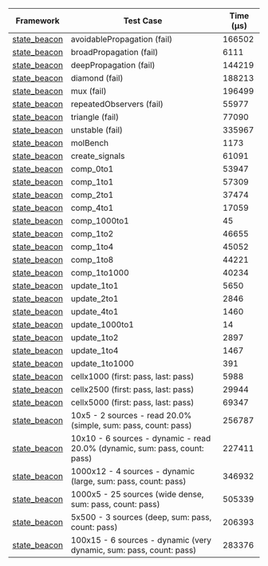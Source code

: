 | Framework | Test Case | Time (μs) |
| --- | --- | --- |
| [state_beacon](https://github.com/jinyus/dart_beacon) | avoidablePropagation (fail) | 166502 |
| [state_beacon](https://github.com/jinyus/dart_beacon) | broadPropagation (fail) | 6111 |
| [state_beacon](https://github.com/jinyus/dart_beacon) | deepPropagation (fail) | 144219 |
| [state_beacon](https://github.com/jinyus/dart_beacon) | diamond (fail) | 188213 |
| [state_beacon](https://github.com/jinyus/dart_beacon) | mux (fail) | 196499 |
| [state_beacon](https://github.com/jinyus/dart_beacon) | repeatedObservers (fail) | 55977 |
| [state_beacon](https://github.com/jinyus/dart_beacon) | triangle (fail) | 77090 |
| [state_beacon](https://github.com/jinyus/dart_beacon) | unstable (fail) | 335967 |
| [state_beacon](https://github.com/jinyus/dart_beacon) | molBench | 1173 |
| [state_beacon](https://github.com/jinyus/dart_beacon) | create_signals | 61091 |
| [state_beacon](https://github.com/jinyus/dart_beacon) | comp_0to1 | 53947 |
| [state_beacon](https://github.com/jinyus/dart_beacon) | comp_1to1 | 57309 |
| [state_beacon](https://github.com/jinyus/dart_beacon) | comp_2to1 | 37474 |
| [state_beacon](https://github.com/jinyus/dart_beacon) | comp_4to1 | 17059 |
| [state_beacon](https://github.com/jinyus/dart_beacon) | comp_1000to1 | 45 |
| [state_beacon](https://github.com/jinyus/dart_beacon) | comp_1to2 | 46655 |
| [state_beacon](https://github.com/jinyus/dart_beacon) | comp_1to4 | 45052 |
| [state_beacon](https://github.com/jinyus/dart_beacon) | comp_1to8 | 44221 |
| [state_beacon](https://github.com/jinyus/dart_beacon) | comp_1to1000 | 40234 |
| [state_beacon](https://github.com/jinyus/dart_beacon) | update_1to1 | 5650 |
| [state_beacon](https://github.com/jinyus/dart_beacon) | update_2to1 | 2846 |
| [state_beacon](https://github.com/jinyus/dart_beacon) | update_4to1 | 1460 |
| [state_beacon](https://github.com/jinyus/dart_beacon) | update_1000to1 | 14 |
| [state_beacon](https://github.com/jinyus/dart_beacon) | update_1to2 | 2897 |
| [state_beacon](https://github.com/jinyus/dart_beacon) | update_1to4 | 1467 |
| [state_beacon](https://github.com/jinyus/dart_beacon) | update_1to1000 | 391 |
| [state_beacon](https://github.com/jinyus/dart_beacon) | cellx1000 (first: pass, last: pass) | 5988 |
| [state_beacon](https://github.com/jinyus/dart_beacon) | cellx2500 (first: pass, last: pass) | 29944 |
| [state_beacon](https://github.com/jinyus/dart_beacon) | cellx5000 (first: pass, last: pass) | 69347 |
| [state_beacon](https://github.com/jinyus/dart_beacon) | 10x5 - 2 sources - read 20.0% (simple, sum: pass, count: pass) | 256787 |
| [state_beacon](https://github.com/jinyus/dart_beacon) | 10x10 - 6 sources - dynamic - read 20.0% (dynamic, sum: pass, count: pass) | 227411 |
| [state_beacon](https://github.com/jinyus/dart_beacon) | 1000x12 - 4 sources - dynamic (large, sum: pass, count: pass) | 346932 |
| [state_beacon](https://github.com/jinyus/dart_beacon) | 1000x5 - 25 sources (wide dense, sum: pass, count: pass) | 505339 |
| [state_beacon](https://github.com/jinyus/dart_beacon) | 5x500 - 3 sources (deep, sum: pass, count: pass) | 206393 |
| [state_beacon](https://github.com/jinyus/dart_beacon) | 100x15 - 6 sources - dynamic (very dynamic, sum: pass, count: pass) | 283376 |
